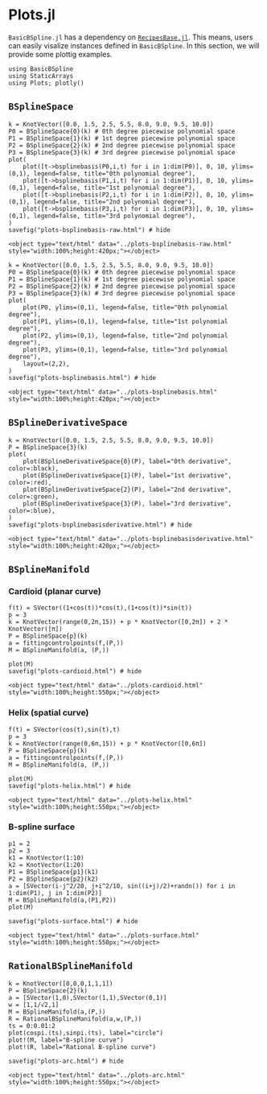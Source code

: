 # Plots.jl

`BasicBSpline.jl` has a dependency on [`RecipesBase.jl`](https://github.com/JuliaPlots/RecipesBase.jl).
This means, users can easily visalize instances defined in `BasicBSpline`.
In this section, we will provide some plottig examples.

```@setup plots
using BasicBSpline
using StaticArrays
using Plots; plotly()
```

## `BSplineSpace`

```@example plots
k = KnotVector([0.0, 1.5, 2.5, 5.5, 8.0, 9.0, 9.5, 10.0])
P0 = BSplineSpace{0}(k) # 0th degree piecewise polynomial space
P1 = BSplineSpace{1}(k) # 1st degree piecewise polynomial space
P2 = BSplineSpace{2}(k) # 2nd degree piecewise polynomial space
P3 = BSplineSpace{3}(k) # 3rd degree piecewise polynomial space
plot(
    plot([t->bsplinebasis(P0,i,t) for i in 1:dim(P0)], 0, 10, ylims=(0,1), legend=false, title="0th polynomial degree"),
    plot([t->bsplinebasis(P1,i,t) for i in 1:dim(P1)], 0, 10, ylims=(0,1), legend=false, title="1st polynomial degree"),
    plot([t->bsplinebasis(P2,i,t) for i in 1:dim(P2)], 0, 10, ylims=(0,1), legend=false, title="2nd polynomial degree"),
    plot([t->bsplinebasis(P3,i,t) for i in 1:dim(P3)], 0, 10, ylims=(0,1), legend=false, title="3rd polynomial degree"),
)
savefig("plots-bsplinebasis-raw.html") # hide
```

```@raw html
<object type="text/html" data="../plots-bsplinebasis-raw.html" style="width:100%;height:420px;"></object>
```

```@example plots
k = KnotVector([0.0, 1.5, 2.5, 5.5, 8.0, 9.0, 9.5, 10.0])
P0 = BSplineSpace{0}(k) # 0th degree piecewise polynomial space
P1 = BSplineSpace{1}(k) # 1st degree piecewise polynomial space
P2 = BSplineSpace{2}(k) # 2nd degree piecewise polynomial space
P3 = BSplineSpace{3}(k) # 3rd degree piecewise polynomial space
plot(
    plot(P0, ylims=(0,1), legend=false, title="0th polynomial degree"),
    plot(P1, ylims=(0,1), legend=false, title="1st polynomial degree"),
    plot(P2, ylims=(0,1), legend=false, title="2nd polynomial degree"),
    plot(P3, ylims=(0,1), legend=false, title="3rd polynomial degree"),
    layout=(2,2),
)
savefig("plots-bsplinebasis.html") # hide
```

```@raw html
<object type="text/html" data="../plots-bsplinebasis.html" style="width:100%;height:420px;"></object>
```

## `BSplineDerivativeSpace`

```@example plots
k = KnotVector([0.0, 1.5, 2.5, 5.5, 8.0, 9.0, 9.5, 10.0])
P = BSplineSpace{3}(k)
plot(
    plot(BSplineDerivativeSpace{0}(P), label="0th derivative", color=:black),
    plot(BSplineDerivativeSpace{1}(P), label="1st derivative", color=:red),
    plot(BSplineDerivativeSpace{2}(P), label="2nd derivative", color=:green),
    plot(BSplineDerivativeSpace{3}(P), label="3rd derivative", color=:blue),
)
savefig("plots-bsplinebasisderivative.html") # hide
```

```@raw html
<object type="text/html" data="../plots-bsplinebasisderivative.html" style="width:100%;height:420px;"></object>
```

## `BSplineManifold`

### Cardioid (planar curve)
```@example plots
f(t) = SVector((1+cos(t))*cos(t),(1+cos(t))*sin(t))
p = 3
k = KnotVector(range(0,2π,15)) + p * KnotVector([0,2π]) + 2 * KnotVector([π])
P = BSplineSpace{p}(k)
a = fittingcontrolpoints(f,(P,))
M = BSplineManifold(a, (P,))

plot(M)
savefig("plots-cardioid.html") # hide
```

```@raw html
<object type="text/html" data="../plots-cardioid.html" style="width:100%;height:550px;"></object>
```

### Helix (spatial curve)
```@example plots
f(t) = SVector(cos(t),sin(t),t)
p = 3
k = KnotVector(range(0,6π,15)) + p * KnotVector([0,6π])
P = BSplineSpace{p}(k)
a = fittingcontrolpoints(f,(P,))
M = BSplineManifold(a, (P,))

plot(M)
savefig("plots-helix.html") # hide
```

```@raw html
<object type="text/html" data="../plots-helix.html" style="width:100%;height:550px;"></object>
```

### B-spline surface

```@example plots
p1 = 2
p2 = 3
k1 = KnotVector(1:10)
k2 = KnotVector(1:20)
P1 = BSplineSpace{p1}(k1)
P2 = BSplineSpace{p2}(k2)
a = [SVector(i-j^2/20, j+i^2/10, sin((i+j)/2)+randn()) for i in 1:dim(P1), j in 1:dim(P2)]
M = BSplineManifold(a,(P1,P2))
plot(M)

savefig("plots-surface.html") # hide
```

```@raw html
<object type="text/html" data="../plots-surface.html" style="width:100%;height:550px;"></object>
```


## `RationalBSplineManifold`

```@example plots
k = KnotVector([0,0,0,1,1,1])
P = BSplineSpace{2}(k)
a = [SVector(1,0),SVector(1,1),SVector(0,1)]
w = [1,1/√2,1]
M = BSplineManifold(a,(P,))
R = RationalBSplineManifold(a,w,(P,))
ts = 0:0.01:2
plot(cospi.(ts),sinpi.(ts), label="circle")
plot!(M, label="B-spline curve")
plot!(R, label="Rational B-spline curve")

savefig("plots-arc.html") # hide
```

```@raw html
<object type="text/html" data="../plots-arc.html" style="width:100%;height:550px;"></object>
```

